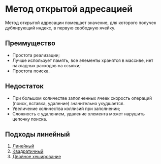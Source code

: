 # Метод открытой адресацией

Метод открытой адресации помещает значение, для которого получен дублирующий индекс, в первую свободную ячейку.

## Преимущество

- Простота реализации;
- Лучше использует память, все элементы хранятся в массиве, нет накладных расходов на ссылки;
- Простота поиска.

## Недостаток

- При большом количестве заполненных ячеек скорость операций (поиск, вставка, удаление) значительно ухудшается.
- Увеличение количества коллизий при заполнении;
- Сложность с удалением, удаление элемента может нарушить цепочку поиска.

## Подходы линейный

1. [Линейный](linearApproach/README.md)
2. [Квадратичный](quadraticApproach/README.md)
3. [Двойное хеширование](doubleHashingApproach/README.md)